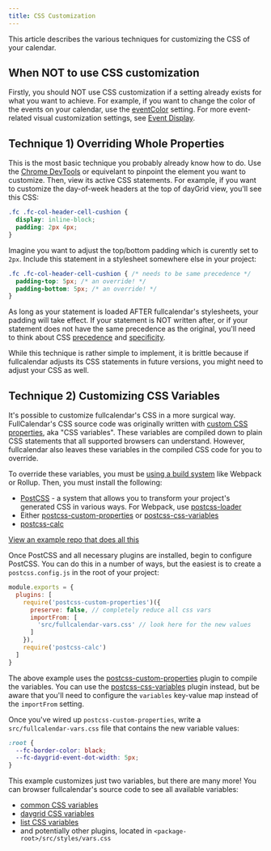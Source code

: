 ```yaml
---
title: CSS Customization
---
```


This article describes the various techniques for customizing the CSS of your calendar.


## When NOT to use CSS customization

Firstly, you should NOT use CSS customization if a setting already exists for what you want to achieve. For example, if you want to change the color of the events on your calendar, use the [eventColor](eventColor) setting. For more event-related visual customization settings, see [Event Display](event-display).


## Technique 1) Overriding Whole Properties

This is the most basic technique you probably already know how to do. Use the [Chrome DevTools](https://developers.google.com/web/tools/chrome-devtools/css) or equivelant to pinpoint the element you want to customize. Then, view its active CSS statements. For example, if you want to customize the day-of-week headers at the top of dayGrid view, you'll see this CSS:

```css
.fc .fc-col-header-cell-cushion {
  display: inline-block;
  padding: 2px 4px;
}
```

Imagine you want to adjust the top/bottom padding which is curently set to `2px`. Include this statement in a stylesheet somewhere else in your project:

```css
.fc .fc-col-header-cell-cushion { /* needs to be same precedence */
  padding-top: 5px; /* an override! */
  padding-bottom: 5px; /* an override! */
}
```

As long as your statement is loaded AFTER fullcalendar's stylesheets, your padding will take effect. If your statement is NOT written after, or if your statement does not have the same precedence as the original, you'll need to think about CSS [precedence](https://css-tricks.com/precedence-css-order-css-matters/) and [specificity](https://css-tricks.com/specifics-on-css-specificity/).

While this technique is rather simple to implement, it is brittle because if fullcalendar adjusts its CSS statements in future versions, you might need to adjust your CSS as well.


<h2 id='css-variables'>Technique 2) Customizing CSS Variables</h2>

It's possible to customize fullcalendar's CSS in a more surgical way. FullCalendar's CSS source code was originally written with [custom CSS properties](https://developer.mozilla.org/en-US/docs/Web/CSS/--*), aka "CSS variables". These variables are compiled down to plain CSS statements that all supported browsers can understand. However, fullcalendar also leaves these variables in the compiled CSS code for you to override.

To override these variables, you must be [using a build system](initialize-es6) like Webpack or Rollup. Then, you must install the following:

- [PostCSS](https://postcss.org/) - a system that allows you to transform your project's generated CSS in various ways. For Webpack, use [postcss-loader](https://webpack.js.org/loaders/postcss-loader/)
- Either [postcss-custom-properties](https://github.com/postcss/postcss-custom-properties) or [postcss-css-variables](https://github.com/MadLittleMods/postcss-css-variables)
- [postcss-calc](https://github.com/postcss/postcss-calc)

<a href='https://github.com/fullcalendar/fullcalendar-example-projects/tree/master/custom-css-vars' class='more-link'>View an example repo that does all this</a>

Once PostCSS and all necessary plugins are installed, begin to configure PostCSS. You can do this in a number of ways, but the easiest is to create a `postcss.config.js` in the root of your project:

```js
module.exports = {
  plugins: [
    require('postcss-custom-properties')({
      preserve: false, // completely reduce all css vars
      importFrom: [
        'src/fullcalendar-vars.css' // look here for the new values
      ]
    }),
    require('postcss-calc')
  ]
}
```

The above example uses the [postcss-custom-properties](https://github.com/postcss/postcss-custom-properties) plugin to compile the variables. You can use the [postcss-css-variables](https://github.com/MadLittleMods/postcss-css-variables) plugin instead, but be aware that you'll need to configure the `variables` key-value map instead of the `importFrom` setting.

Once you've wired up `postcss-custom-properties`, write a `src/fullcalendar-vars.css` file that contains the new variable values:

```css
:root {
  --fc-border-color: black;
  --fc-daygrid-event-dot-width: 5px;
}
```

This example customizes just two variables, but there are many more! You can browser fullcalendar's source code to see all available variables:

- [common CSS variables](https://github.com/fullcalendar/fullcalendar/blob/master/packages/common/src/styles/vars.css)
- [daygrid CSS variables](https://github.com/fullcalendar/fullcalendar/blob/master/packages/daygrid/src/styles/vars.css)
- [list CSS variables](https://github.com/fullcalendar/fullcalendar/blob/master/packages/list/src/styles/vars.css)
- and potentially other plugins, located in `<package-root>/src/styles/vars.css`
